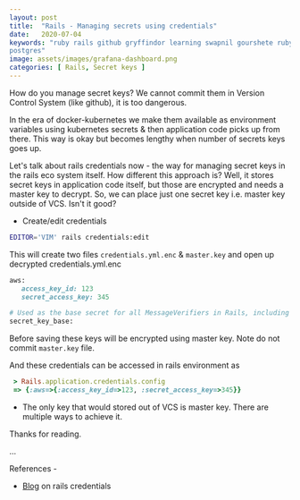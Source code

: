 ```yaml
---
layout: post
title:  "Rails - Managing secrets using credentials"
date:   2020-07-04
keywords: "ruby rails github gryffindor learning swapnil gourshete ruby on rails secrets kubernetes
postgres"
image: assets/images/grafana-dashboard.png
categories: [ Rails, Secret keys ]
---
```


How do you manage secret keys? We cannot commit them in Version Control System (like github), it is too dangerous.

In the era of docker-kubernetes we make them available as environment variables using kubernetes secrets & then application
code picks up from there. This way is okay but becomes lengthy when number of secrets keys goes up.

Let's talk about rails credentials now - the way for managing secret keys in the rails eco system itself. How different
this approach is? Well, it stores secret keys in application code itself, but those are encrypted and needs a master key to
decrypt. So, we can place just one secret key i.e. master key outside of VCS. Isn't it good?


- Create/edit credentials

```bash
EDITOR='VIM' rails credentials:edit
```

This will create two files `credentials.yml.enc` & `master.key` and open up decrypted credentials.yml.enc

```ruby
aws:
   access_key_id: 123
   secret_access_key: 345

# Used as the base secret for all MessageVerifiers in Rails, including the one protecting cookies.
secret_key_base:
```

Before saving these keys will be encrypted using master key. Note do not commit `master.key` file.

And these credentials can be accessed in rails environment as

```ruby
 > Rails.application.credentials.config
 => {:aws=>{:access_key_id=>123, :secret_access_key=>345}}
```

- The only key that would stored out of VCS is master key. There are multiple ways to achieve it. 


Thanks for reading.

...

  References - 
 
- [Blog](https://blog.saeloun.com/2019/10/10/rails-6-adds-support-for-multi-environment-credentials.html) on rails credentials
